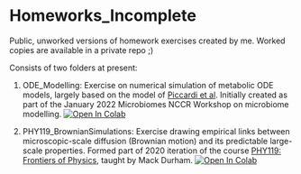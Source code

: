 # Homeworks_Incomplete
 Public, unworked versions of homework exercises created by me. Worked copies are available in a private repo ;)
 
 Consists of two folders at present:
  1.  ODE_Modelling: Exercise on numerical simulation of metabolic ODE models, largely based on the model of [Piccardi et al](https://www.pnas.org/content/116/32/15979.short). Initially created as part of the January 2022 Microbiomes NCCR Workshop on microbiome modelling. [![Open In Colab](https://colab.research.google.com/assets/colab-badge.svg)](https://colab.research.google.com/github//Pseudomoaner/Homeworks_Incomplete/blob/main/ODE_Modelling/ODE_course_worksheet_StudentCopy.ipynb)

  2.  PHY119_BrownianSimulations: Exercise drawing empirical links between microscopic-scale diffusion (Brownian motion) and its predictable large-scale properties. Formed part of 2020 iteration of the course [PHY119: Frontiers of Physics](https://www.sheffield.ac.uk/polopoly_fs/1.504451!/file/PHY119.pdf), taught by Mack Durham. [![Open In Colab](https://colab.research.google.com/assets/colab-badge.svg)](https://colab.research.google.com/github//Pseudomoaner/Homeworks_Incomplete/blob/main/PHY119_BrownianSimulations/PHYS119_StudentNotebook.ipynb)
